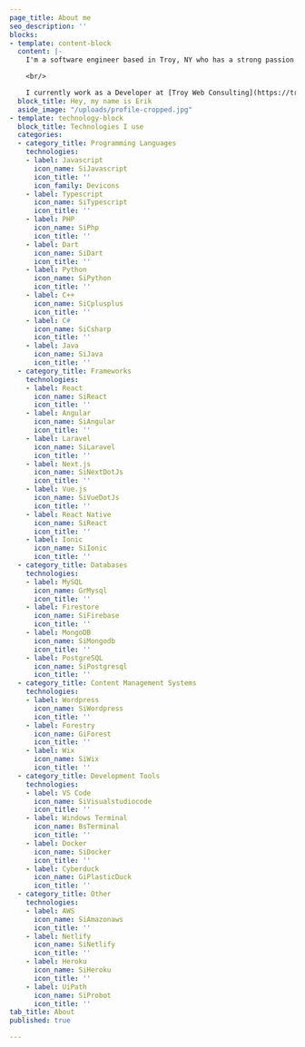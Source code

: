 ```yaml
---
page_title: About me
seo_description: ''
blocks:
- template: content-block
  content: |-
    I'm a software engineer based in Troy, NY who has a strong passion for all things tech. Over the last 7 years, I have had experience working on a large variety of projects of varying sizes including software applications, mobile apps, websites, and even some video games. I am always excited when presented with opportunities to add new technologies to my toolbelt and am never afraid of a challenge.

    <br/>

    I currently work as a Developer at [Troy Web Consulting](https://troyweb.com).
  block_title: Hey, my name is Erik
  aside_image: "/uploads/profile-cropped.jpg"
- template: technology-block
  block_title: Technologies I use
  categories:
  - category_title: Programming Languages
    technologies:
    - label: Javascript
      icon_name: SiJavascript
      icon_title: ''
      icon_family: Devicons
    - label: Typescript
      icon_name: SiTypescript
      icon_title: ''
    - label: PHP
      icon_name: SiPhp
      icon_title: ''
    - label: Dart
      icon_name: SiDart
      icon_title: ''
    - label: Python
      icon_name: SiPython
      icon_title: ''
    - label: C++
      icon_name: SiCplusplus
      icon_title: ''
    - label: C#
      icon_name: SiCsharp
      icon_title: ''
    - label: Java
      icon_name: SiJava
      icon_title: ''
  - category_title: Frameworks
    technologies:
    - label: React
      icon_name: SiReact
      icon_title: ''
    - label: Angular
      icon_name: SiAngular
      icon_title: ''
    - label: Laravel
      icon_name: SiLaravel
      icon_title: ''
    - label: Next.js
      icon_name: SiNextDotJs
      icon_title: ''
    - label: Vue.js
      icon_name: SiVueDotJs
      icon_title: ''
    - label: React Native
      icon_name: SiReact
      icon_title: ''
    - label: Ionic
      icon_name: SiIonic
      icon_title: ''
  - category_title: Databases
    technologies:
    - label: MySQL
      icon_name: GrMysql
      icon_title: ''
    - label: Firestore
      icon_name: SiFirebase
      icon_title: ''
    - label: MongoDB
      icon_name: SiMongodb
      icon_title: ''
    - label: PostgreSQL
      icon_name: SiPostgresql
      icon_title: ''
  - category_title: Content Management Systems
    technologies:
    - label: Wordpress
      icon_name: SiWordpress
      icon_title: ''
    - label: Forestry
      icon_name: GiForest
      icon_title: ''
    - label: Wix
      icon_name: SiWix
      icon_title: ''
  - category_title: Development Tools
    technologies:
    - label: VS Code
      icon_name: SiVisualstudiocode
      icon_title: ''
    - label: Windows Terminal
      icon_name: BsTerminal
      icon_title: ''
    - label: Docker
      icon_name: SiDocker
      icon_title: ''
    - label: Cyberduck
      icon_name: GiPlasticDuck
      icon_title: ''
  - category_title: Other
    technologies:
    - label: AWS
      icon_name: SiAmazonaws
      icon_title: ''
    - label: Netlify
      icon_name: SiNetlify
      icon_title: ''
    - label: Heroku
      icon_name: SiHeroku
      icon_title: ''
    - label: UiPath
      icon_name: SiProbot
      icon_title: ''
tab_title: About
published: true

---
```

